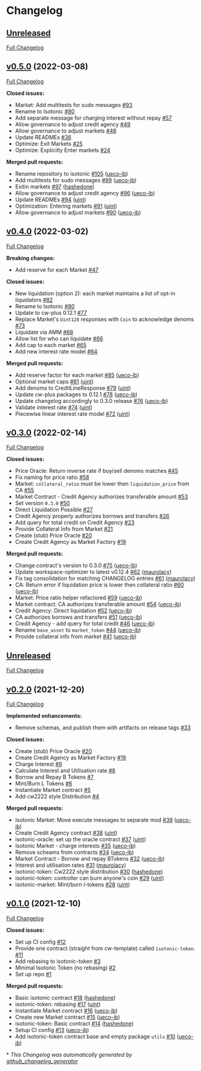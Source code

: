 # Changelog

## [Unreleased](https://github.com/confio/isotonic/tree/HEAD)

[Full Changelog](https://github.com/confio/isotonic/compare/v0.5.0...HEAD)

## [v0.5.0](https://github.com/confio/isotonic/tree/v0.5.0) (2022-03-08)

[Full Changelog](https://github.com/confio/isotonic/compare/v0.4.0...v0.5.0)

**Closed issues:**

- Market: Add multitests for sudo messages [\#93](https://github.com/confio/isotonic/issues/93)
- Rename to Isotonic [\#80](https://github.com/confio/isotonic/issues/80)
- Add separate message for charging interest without repay [\#57](https://github.com/confio/isotonic/issues/57)
- Allow governance to adjust credit agency [\#49](https://github.com/confio/isotonic/issues/49)
- Allow governance to adjust markets [\#48](https://github.com/confio/isotonic/issues/48)
- Update READMEs [\#36](https://github.com/confio/isotonic/issues/36)
- Optimize: Exit Markets  [\#25](https://github.com/confio/isotonic/issues/25)
- Optimize: Explicitly Enter markets [\#24](https://github.com/confio/isotonic/issues/24)

**Merged pull requests:**

- Rename repository to isotonic [\#105](https://github.com/confio/isotonic/pull/105) ([ueco-jb](https://github.com/ueco-jb))
- Add multitests for sudo messages [\#99](https://github.com/confio/isotonic/pull/99) ([ueco-jb](https://github.com/ueco-jb))
- Exitin markets [\#97](https://github.com/confio/isotonic/pull/97) ([hashedone](https://github.com/hashedone))
- Allow governance to adjust credit agency [\#96](https://github.com/confio/isotonic/pull/96) ([ueco-jb](https://github.com/ueco-jb))
- Update READMEs [\#94](https://github.com/confio/isotonic/pull/94) ([uint](https://github.com/uint))
- Optimization: Entering markets [\#91](https://github.com/confio/isotonic/pull/91) ([uint](https://github.com/uint))
- Allow governance to adjust markets [\#90](https://github.com/confio/isotonic/pull/90) ([ueco-jb](https://github.com/ueco-jb))

## [v0.4.0](https://github.com/confio/isotonic/tree/v0.4.0) (2022-03-02)

[Full Changelog](https://github.com/confio/isotonic/compare/v0.3.0...v0.4.0)

**Breaking changes:**

- Add reserve for each Market [\#47](https://github.com/confio/isotonic/issues/47)

**Closed issues:**

- New liquidation \(option 2\): each market maintains a list of opt-in liquidators [\#82](https://github.com/confio/isotonic/issues/82)
- Rename to Isotonic [\#80](https://github.com/confio/isotonic/issues/80)
- Update to cw-plus 0.12.1 [\#77](https://github.com/confio/isotonic/issues/77)
- Replace Market's `Uint128` responses with `Coin` to acknowledge denoms [\#73](https://github.com/confio/isotonic/issues/73)
- Liquidate via AMM [\#68](https://github.com/confio/isotonic/issues/68)
- Allow list for who can liquidate [\#66](https://github.com/confio/isotonic/issues/66)
- Add cap to each market [\#65](https://github.com/confio/isotonic/issues/65)
- Add new interest rate model [\#64](https://github.com/confio/isotonic/issues/64)

**Merged pull requests:**

- Add reserve factor for each market [\#85](https://github.com/confio/isotonic/pull/85) ([ueco-jb](https://github.com/ueco-jb))
- Optional market caps [\#81](https://github.com/confio/isotonic/pull/81) ([uint](https://github.com/uint))
- Add denoms to CreditLineResponse [\#79](https://github.com/confio/isotonic/pull/79) ([uint](https://github.com/uint))
- Update cw-plus packages to 0.12.1 [\#78](https://github.com/confio/isotonic/pull/78) ([ueco-jb](https://github.com/ueco-jb))
- Update changelog accordingly to 0.3.0 release [\#76](https://github.com/confio/isotonic/pull/76) ([ueco-jb](https://github.com/ueco-jb))
- Validate interest rate [\#74](https://github.com/confio/isotonic/pull/74) ([uint](https://github.com/uint))
- Piecewise linear interest rate model [\#72](https://github.com/confio/isotonic/pull/72) ([uint](https://github.com/uint))

## [v0.3.0](https://github.com/confio/isotonic/tree/v0.3.0) (2022-02-14)

[Full Changelog](https://github.com/confio/isotonic/compare/v0.2.0...v0.3.0)

**Closed issues:**

- Price Oracle: Return inverse rate if buy/sell denoms matches [\#45](https://github.com/confio/isotonic/issues/45)
- Fix naming for price ratio [\#58](https://github.com/confio/isotonic/issues/58)
- Market: `collateral_ratio` must be lower then `liquidation_price` from CA [\#55](https://github.com/confio/isotonic/issues/55)
- Market Contract - Credit Agency authorizes transferable amount [\#53](https://github.com/confio/isotonic/issues/53)
- Set version `0.3.0` [\#50](https://github.com/confio/isotonic/issues/50)
- Direct Liquidation Possible [\#27](https://github.com/confio/isotonic/issues/27)
- Credit Agency properly authorizes borrows and transfers [\#26](https://github.com/confio/isotonic/issues/26)
- Add query for total credit on Credit Agency [\#23](https://github.com/confio/isotonic/issues/23)
- Provide Collateral Info from Market [\#21](https://github.com/confio/isotonic/issues/21)
- Create \(stub\) Price Oracle [\#20](https://github.com/confio/isotonic/issues/20)
- Create Credit Agency as Market Factory [\#19](https://github.com/confio/isotonic/issues/19)

**Merged pull requests:**

- Change contract's version to 0.3.0 [\#75](https://github.com/confio/isotonic/pull/75) ([ueco-jb](https://github.com/ueco-jb))
- Update workspace-optimizer to latest v0.12.4 [\#62](https://github.com/confio/isotonic/pull/62) ([maurolacy](https://github.com/maurolacy))
- Fix tag consolidation for matching CHANGELOG entries [\#61](https://github.com/confio/isotonic/pull/61) ([maurolacy](https://github.com/maurolacy))
- CA: Return error if liquidation price is lower then collateral ratio [\#60](https://github.com/confio/isotonic/pull/60) ([ueco-jb](https://github.com/ueco-jb))
- Market: Price ratio helper refactored [\#59](https://github.com/confio/isotonic/pull/59) ([ueco-jb](https://github.com/ueco-jb))
- Market contract: CA authorizes transferable amount [\#54](https://github.com/confio/isotonic/pull/54) ([ueco-jb](https://github.com/ueco-jb))
- Credit Agency: Direct liquidation [\#52](https://github.com/confio/isotonic/pull/52) ([ueco-jb](https://github.com/ueco-jb))
- CA authorizes borrows and transfers [\#51](https://github.com/confio/isotonic/pull/51) ([ueco-jb](https://github.com/ueco-jb))
- Credit Agency - add query for total credit [\#46](https://github.com/confio/isotonic/pull/46) ([ueco-jb](https://github.com/ueco-jb))
- Rename `base_asset` to `market_token` [\#44](https://github.com/confio/isotonic/pull/44) ([ueco-jb](https://github.com/ueco-jb))
- Provide collateral info from market [\#41](https://github.com/confio/isotonic/pull/41) ([ueco-jb](https://github.com/ueco-jb))

## [Unreleased](https://github.com/confio/isotonic/tree/HEAD)

[Full Changelog](https://github.com/confio/isotonic/compare/v0.1.0...HEAD)

## [v0.2.0](https://github.com/confio/isotonic/tree/v0.2.0) (2021-12-20)

[Full Changelog](https://github.com/confio/isotonic/compare/v0.1.0...v0.2.0)

**Implemented enhancements:**

-  Remove schemas, and publish them with artifacts on release tags [\#33](https://github.com/confio/isotonic/issues/33)

**Closed issues:**

- Create \(stub\) Price Oracle [\#20](https://github.com/confio/isotonic/issues/20)
- Create Credit Agency as Market Factory [\#19](https://github.com/confio/isotonic/issues/19)
- Charge Interest [\#9](https://github.com/confio/isotonic/issues/9)
- Calculate Interest and Utilisation rate [\#8](https://github.com/confio/isotonic/issues/8)
- Borrow and Repay B Tokens [\#7](https://github.com/confio/isotonic/issues/7)
- Mint/Burn L Tokens [\#6](https://github.com/confio/isotonic/issues/6)
- Instantiate Market contract [\#5](https://github.com/confio/isotonic/issues/5)
- Add cw2222 style Distribution [\#4](https://github.com/confio/isotonic/issues/4)

**Merged pull requests:**

- Isotonic Market: Move execute messages to separate mod [\#39](https://github.com/confio/isotonic/pull/39) ([ueco-jb](https://github.com/ueco-jb))
- Create Credit Agency contract [\#38](https://github.com/confio/isotonic/pull/38) ([uint](https://github.com/uint))
- isotonic-oracle: set up the oracle contract [\#37](https://github.com/confio/isotonic/pull/37) ([uint](https://github.com/uint))
- Isotonic Market - charge interests [\#35](https://github.com/confio/isotonic/pull/35) ([ueco-jb](https://github.com/ueco-jb))
- Remove scheams from contracts [\#34](https://github.com/confio/isotonic/pull/34) ([ueco-jb](https://github.com/ueco-jb))
- Market Contract - Borrow and repay BTokens [\#32](https://github.com/confio/isotonic/pull/32) ([ueco-jb](https://github.com/ueco-jb))
- Interest and utilisation rates [\#31](https://github.com/confio/isotonic/pull/31) ([maurolacy](https://github.com/maurolacy))
- isotonic-token: Cw2222 style distribution [\#30](https://github.com/confio/isotonic/pull/30) ([hashedone](https://github.com/hashedone))
- isotonic-token: controller can burn anyone's coin [\#29](https://github.com/confio/isotonic/pull/29) ([uint](https://github.com/uint))
- isotonic-market: Mint/burn l-tokens [\#28](https://github.com/confio/isotonic/pull/28) ([uint](https://github.com/uint))

## [v0.1.0](https://github.com/confio/isotonic/tree/v0.1.0) (2021-12-10)

[Full Changelog](https://github.com/confio/isotonic/compare/849f1119e4f6e371421b90a1d667feb18f84e396...v0.1.0)

**Closed issues:**

- Set up CI config [\#12](https://github.com/confio/isotonic/issues/12)
- Provide one contract \(straight from cw-template\) called `isotonic-token`. [\#11](https://github.com/confio/isotonic/issues/11)
- Add rebasing to isotonic-token [\#3](https://github.com/confio/isotonic/issues/3)
- Minimal Isotonic Token \(no rebasing\) [\#2](https://github.com/confio/isotonic/issues/2)
- Set up repo [\#1](https://github.com/confio/isotonic/issues/1)

**Merged pull requests:**

- Basic isotonic contract [\#18](https://github.com/confio/isotonic/pull/18) ([hashedone](https://github.com/hashedone))
- isotonic-token: rebasing [\#17](https://github.com/confio/isotonic/pull/17) ([uint](https://github.com/uint))
- Instantiate Market contract [\#16](https://github.com/confio/isotonic/pull/16) ([ueco-jb](https://github.com/ueco-jb))
- Create new Market contract [\#15](https://github.com/confio/isotonic/pull/15) ([ueco-jb](https://github.com/ueco-jb))
- isotonic-token: Basic contract [\#14](https://github.com/confio/isotonic/pull/14) ([hashedone](https://github.com/hashedone))
- Setup CI config [\#13](https://github.com/confio/isotonic/pull/13) ([ueco-jb](https://github.com/ueco-jb))
- Add isotonic-token contract base and empty package `utils` [\#10](https://github.com/confio/isotonic/pull/10) ([ueco-jb](https://github.com/ueco-jb))



\* *This Changelog was automatically generated by [github_changelog_generator](https://github.com/github-changelog-generator/github-changelog-generator)*
